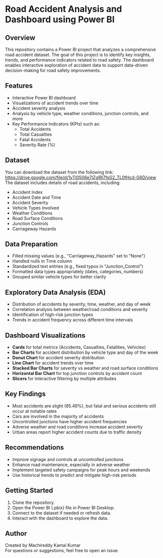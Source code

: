 # Road Accident Analysis and Dashboard using Power BI

## Overview

This repository contains a Power BI project that analyzes a comprehensive road accident dataset. The goal of this project is to identify key insights, trends, and performance indicators related to road safety. The dashboard enables interactive exploration of accident data to support data-driven decision-making for road safety improvements.

## Features

- Interactive Power BI dashboard
- Visualizations of accident trends over time
- Accident severity analysis
- Analysis by vehicle type, weather conditions, junction controls, and more
- Key Performance Indicators (KPIs) such as:
  - Total Accidents
  - Total Casualties
  - Fatal Accidents
  - Severity Rate (%)

## Dataset

You can download the dataset from the following link: https://drive.google.com/file/d/1yTI0506e7lZglRl7fsG2_TL0fHcd-G6D/view
The dataset includes details of road accidents, including:
- Accident Index
- Accident Date and Time
- Accident Severity
- Vehicle Types Involved
- Weather Conditions
- Road Surface Conditions
- Junction Controls
- Carriageway Hazards

## Data Preparation

- Filled missing values (e.g., "Carriageway_Hazards" set to "None")
- Handled nulls in Time column
- Standardized text entries (e.g., fixed typos in "Junction_Control")
- Formatted data types appropriately (dates, categories, numbers)
- Grouped similar vehicle types for better clarity

## Exploratory Data Analysis (EDA)

- Distribution of accidents by severity, time, weather, and day of week
- Correlation analysis between weather/road conditions and severity
- Identification of high-risk junction types
- Trends in accident frequency across different time intervals

## Dashboard Visualizations

- **Cards** for total metrics (Accidents, Casualties, Fatalities, Vehicles)
- **Bar Charts** for accident distribution by vehicle type and day of the week
- **Donut Chart** for accident severity distribution
- **Line Chart** for accident trends over time
- **Stacked Bar Charts** for severity vs weather and road surface conditions
- **Horizontal Bar Chart** for top junction controls by accident count
- **Slicers** for interactive filtering by multiple attributes

## Key Findings

- Most accidents are slight (85.49%), but fatal and serious accidents still occur at notable rates
- Cars are involved in the majority of accidents
- Uncontrolled junctions have higher accident frequencies
- Adverse weather and road conditions increase accident severity
- Urban areas report higher accident counts due to traffic density

## Recommendations

- Improve signage and controls at uncontrolled junctions
- Enhance road maintenance, especially in adverse weather
- Implement targeted safety campaigns for peak hours and weekends
- Use historical trends to predict and mitigate high-risk periods

## Getting Started

1. Clone the repository.
2. Open the Power BI (.pbix) file in Power BI Desktop.
3. Connect to the dataset if needed or refresh data.
4. Interact with the dashboard to explore the data.

## Author

Created by Machireddy Kamal Kumar  
For questions or suggestions, feel free to open an issue.

